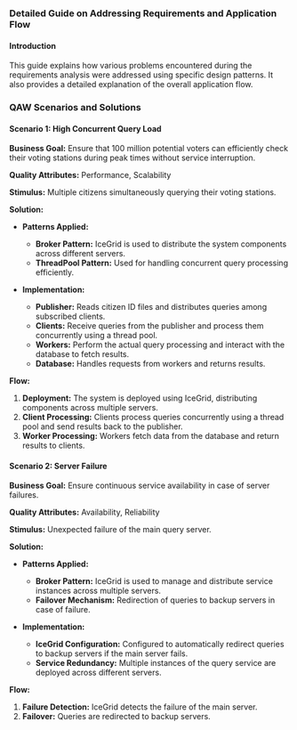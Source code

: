 ### Detailed Guide on Addressing Requirements and Application Flow

#### Introduction
This guide explains how various problems encountered during the requirements analysis were addressed using specific design patterns. It also provides a detailed explanation of the overall application flow.

### QAW Scenarios and Solutions

#### Scenario 1: High Concurrent Query Load
**Business Goal:** Ensure that 100 million potential voters can efficiently check their voting stations during peak times without service interruption.

**Quality Attributes:** Performance, Scalability

**Stimulus:** Multiple citizens simultaneously querying their voting stations.

**Solution:**
- **Patterns Applied:**
  - **Broker Pattern:** IceGrid is used to distribute the system components across different servers.
  - **ThreadPool Pattern:** Used for handling concurrent query processing efficiently.
  
- **Implementation:**
  - **Publisher:** Reads citizen ID files and distributes queries among subscribed clients.
  - **Clients:** Receive queries from the publisher and process them concurrently using a thread pool.
  - **Workers:** Perform the actual query processing and interact with the database to fetch results.
  - **Database:** Handles requests from workers and returns results.

**Flow:**
1. **Deployment:** The system is deployed using IceGrid, distributing components across multiple servers.
2. **Client Processing:** Clients process queries concurrently using a thread pool and send results back to the publisher.
3. **Worker Processing:** Workers fetch data from the database and return results to clients.

#### Scenario 2: Server Failure
**Business Goal:** Ensure continuous service availability in case of server failures.

**Quality Attributes:** Availability, Reliability

**Stimulus:** Unexpected failure of the main query server.

**Solution:**
- **Patterns Applied:**
  - **Broker Pattern:** IceGrid is used to manage and distribute service instances across multiple servers.
  - **Failover Mechanism:** Redirection of queries to backup servers in case of failure.

- **Implementation:**
  - **IceGrid Configuration:** Configured to automatically redirect queries to backup servers if the main server fails.
  - **Service Redundancy:** Multiple instances of the query service are deployed across different servers.

**Flow:**
1. **Failure Detection:** IceGrid detects the failure of the main server.
2. **Failover:** Queries are redirected to backup servers.